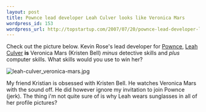 ```yaml
--- 
layout: post
title: Pownce lead developer Leah Culver looks like Veronica Mars
wordpress_id: 153
wordpress_url: http://topstartup.com/2007/07/20/pownce-lead-developer-leah-culver-looks-like-veronica-mars/
---
```

Check out the picture below. Kevin Rose's lead developer for <a href="http://www.pownce.com">Pownce</a>, <a href="http://leahculver.com/">Leah Culver</a> <strong>is</strong> Veronica Mars (Kristen Bell) <em>minus</em> detective skills and <em>plus</em> computer skills. What skills would you use to win her?<!--more-->

<img src="http://topstartup.com/wp-content/uploads/2007/07/leah-culver_veronica-mars.jpg" alt="leah-culver_veronica-mars.jpg" />

My friend Kristian is obsessed with Kristen Bell. He watches Veronica Mars with the sound off. He did however ignore my invitation to join Pownce (jerk). The thing i'm not quite sure of is why Leah wears sunglasses in all of her profile pictures?
